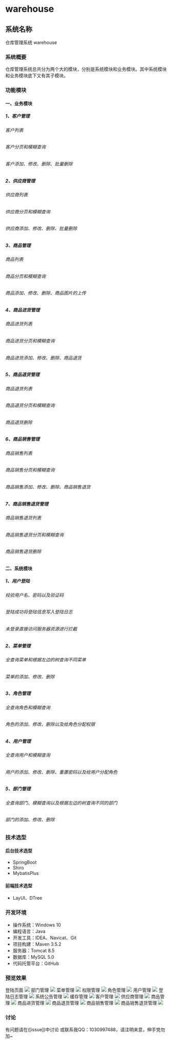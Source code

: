 # warehouse

## 系统名称 

仓库管理系统 warehouse 

### 系统概要

仓库管理系统总共分为两个大的模块，分别是系统模块和业务模块。其中系统模块和业务模块底下又有其子模块。

### 功能模块

#### 一、业务模块

##### 1、客户管理

###### 客户列表

###### 客户分页和模糊查询

###### 客户添加、修改、删除、批量删除

##### 2、供应商管理

###### 供应商列表

###### 供应商分页和模糊查询

###### 供应商添加、修改、删除、批量删除

##### 3、商品管理

###### 商品列表

###### 商品分页和模糊查询

###### 商品添加、修改、删除、商品图片的上传

##### 4、商品进货管理

###### 商品进货列表

###### 商品进货分页和模糊查询

###### 商品进货添加、修改、删除、商品退货

##### 5、商品退货管理

###### 商品退货列表

###### 商品退货分页和模糊查询

###### 商品退货删除

##### 6、商品销售管理

###### 商品销售列表

###### 商品销售分页和模糊查询

###### 商品销售添加、修改、删除、商品销售退货

##### 7、商品销售退货管理

###### 商品销售退货列表

###### 商品销售退货分页和模糊查询

###### 商品销售退货删除

#### 二、系统模块

##### 1、用户登陆

###### 校验用户名、密码以及验证码

###### 登陆成功将登陆信息写入登陆日志

###### 未登录直接访问服务器资源进行拦截

##### 2、菜单管理

###### 全查询菜单和根据左边的树查询不同菜单

###### 菜单的添加、修改、删除

##### 3、角色管理

###### 全查询角色和模糊查询

###### 角色的添加、修改、删除以及给角色分配权限

##### 4、用户管理

###### 全查询用户和模糊查询

###### 用户的添加、修改、删除、重置密码以及给用户分配角色

##### 5、部门管理

###### 全查询部门、模糊查询以及根据左边的树查询不同的部门

###### 部门的添加、修改、删除

### 技术选型

#### 后台技术选型

* SpringBoot
* Shiro
* MybatisPlus

#### 前端技术选型

* LayUI、DTree

### 开发环境

* 操作系统：Windows 10
* 编程语言：Java
* 开发工具：IDEA、Navicat、Git
* 项目构建：Maven 3.5.2
* 服务器：Tomcat 8.5
* 数据库：MySQL 5.0
* 代码托管平台：GitHub

### 预览效果

登陆页面
![](https://github.com/Yujay-Z/warehouse/blob/master/src/main/resources/static/images/login.PNG)
部门管理
![](https://github.com/Yujay-Z/warehouse/blob/master/src/main/resources/static/images/dept.PNG)
菜单管理
![](https://github.com/Yujay-Z/warehouse/blob/master/src/main/resources/static/images/menu.PNG)
权限管理
![](https://github.com/Yujay-Z/warehouse/blob/master/src/main/resources/static/images/permission.PNG)
角色管理
![](https://github.com/Yujay-Z/warehouse/blob/master/src/main/resources/static/images/role.PNG)
用户管理
![](https://github.com/Yujay-Z/warehouse/blob/master/src/main/resources/static/images/user.PNG)
登陆日志管理
![](https://github.com/Yujay-Z/warehouse/blob/master/src/main/resources/static/images/loginfo.PNG)
系统公告管理
![](https://github.com/Yujay-Z/warehouse/blob/master/src/main/resources/static/images/notice.PNG)
缓存管理
![](https://github.com/Yujay-Z/warehouse/blob/master/src/main/resources/static/images/cache.PNG)
客户管理
![](https://github.com/Yujay-Z/warehouse/blob/master/src/main/resources/static/images/customer.PNG)
供应商管理
![](https://github.com/Yujay-Z/warehouse/blob/master/src/main/resources/static/images/provider.PNG)
商品管理
![](https://github.com/Yujay-Z/warehouse/blob/master/src/main/resources/static/images/goods.PNG)
商品进货管理
![](https://github.com/Yujay-Z/warehouse/blob/master/src/main/resources/static/images/inport.PNG)
商品退货管理
![](https://github.com/Yujay-Z/warehouse/blob/master/src/main/resources/static/images/output.PNG)
商品销售管理
![](https://github.com/Yujay-Z/warehouse/blob/master/src/main/resources/static/images/sales.PNG)
商品销售退货管理
![](https://github.com/Yujay-Z/warehouse/blob/master/src/main/resources/static/images/salesback.PNG)

### 讨论

有问题请在([issue])中讨论 或联系我QQ：1030997488，请注明来意，伸手党勿加~
